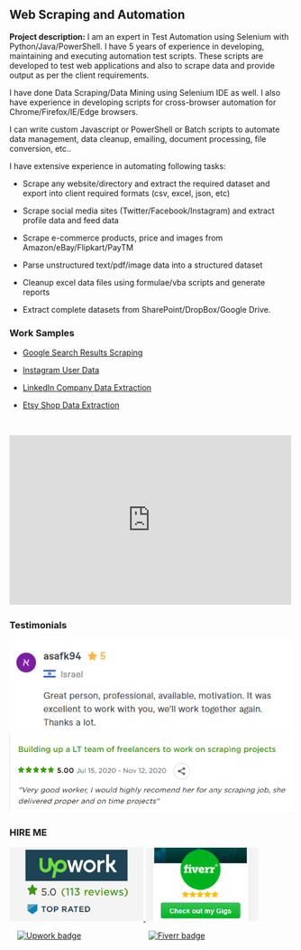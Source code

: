 ## Web Scraping and Automation

**Project description:** 
I am an expert in Test Automation using Selenium with Python/Java/PowerShell. I have 5 years of experience in developing, maintaining and executing automation test scripts. These scripts are developed to test web applications and also to scrape data and provide output as per the client requirements.

I have done Data Scraping/Data Mining using Selenium IDE as well. I also have experience in developing scripts for cross-browser automation for Chrome/Firefox/IE/Edge browsers. 

I can write custom Javascript or PowerShell or Batch scripts to automate data management, data cleanup, emailing, document processing, file conversion, etc..


I have extensive experience in automating following tasks:

  - Scrape any website/directory and extract the required dataset and export into client required formats (csv, excel, json, etc)
	
  - Scrape social media sites (Twitter/Facebook/Instagram) and extract profile data and feed data

  - Scrape e-commerce products, price and images from Amazon/eBay/Flipkart/PayTM

  - Parse unstructured text/pdf/image data into a structured dataset

  - Cleanup excel data files using formulae/vba scripts and generate reports
	
  - Extract complete datasets from SharePoint/DropBox/Google Drive.



### Work Samples

  - <a href="https://drive.google.com/file/d/1dhbKuZsmERYetixFb14Vs6sxYjmN1oAN/view?usp=sharing" target="_blank">Google Search Results Scraping</a>

  - <a href="https://drive.google.com/file/d/14OZ4n-5eBoy4jZ7qcPnRg_5uVL6-H38k/view?usp=sharing" target="_blank">Instagram User Data</a>

  - <a href="https://drive.google.com/file/d/1iHIygGUR3zjX_KcGOx8oPdfWHL5XAaO8/view?usp=sharing" target="_blank">LinkedIn Company Data Extraction</a>

  - <a href="https://drive.google.com/file/d/1qRPKWAXTgt6d28lR_FF3B0dNer-uLdUl/view?usp=sharing" target="_blank">Etsy Shop Data Extraction</a>

	<br/>

  <iframe width="500" height="300" src="https://www.youtube.com/embed/F4O9TB-VRj0" frameborder="0" allow="accelerometer; autoplay; clipboard-write; encrypted-media; gyroscope; picture-in-picture" allowfullscreen></iframe>
  
  
  
### Testimonials

<img src="images/testimonial3.png?raw=true"/>
<br/>
<img src="images/testimonial5.png?raw=true"/>


### HIRE ME

<p float="left">
  <a href="https://www.upwork.com/services/product/i-will-automate-web-scraping-using-python-selenium-1314550608575967232/">
  <img src="images/UpworkJobs.png" alt="Kowshika Upwork Freelancer Scraping Job" width="238" />
  </a>
  
  <a href="https://www.fiverr.com/kowshikanagaraj/automate-web-scraping-using-python-selenium/">
  <img src="images/FiverrGigs.png" alt="Kowshika Fiverr Freelancer Scraping Gigs" width="200"/>
  </a>
</p>


&emsp;[![Upwork badge](https://img.shields.io/badge/HIRE_ME_ON-UPWORK-14a800.svg)](https://www.upwork.com/o/profiles/users/~01839791ddb1ede3fa/) &emsp;&emsp;&emsp;&emsp;&emsp;&emsp;&emsp;&emsp; [![Fiverr badge](https://img.shields.io/badge/HIRE_ME_ON-FIVERR-1dbf73.svg)](https://www.fiverr.com/kowshikanagaraj/) 
